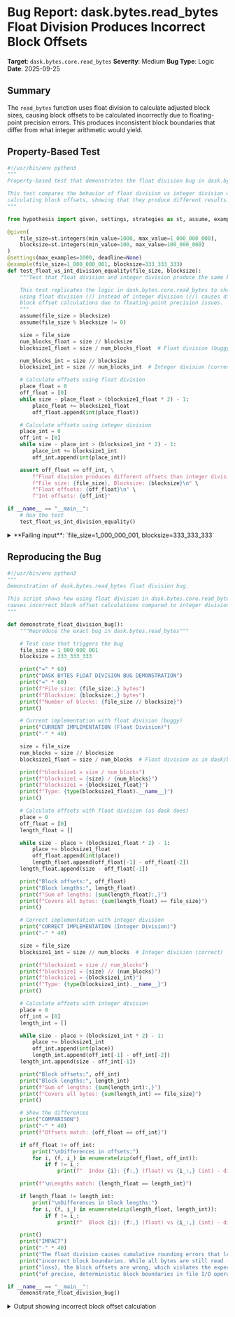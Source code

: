 # Bug Report: dask.bytes.read_bytes Float Division Produces Incorrect Block Offsets

**Target**: `dask.bytes.core.read_bytes`
**Severity**: Medium
**Bug Type**: Logic
**Date**: 2025-09-25

## Summary

The `read_bytes` function uses float division to calculate adjusted block sizes, causing block offsets to be calculated incorrectly due to floating-point precision errors. This produces inconsistent block boundaries that differ from what integer arithmetic would yield.

## Property-Based Test

```python
#!/usr/bin/env python3
"""
Property-based test that demonstrates the float division bug in dask.bytes.read_bytes.

This test compares the behavior of float division vs integer division when
calculating block offsets, showing that they produce different results.
"""

from hypothesis import given, settings, strategies as st, assume, example

@given(
    file_size=st.integers(min_value=1000, max_value=1_000_000_000),
    blocksize=st.integers(min_value=100, max_value=100_000_000)
)
@settings(max_examples=1000, deadline=None)
@example(file_size=1_000_000_001, blocksize=333_333_333)
def test_float_vs_int_division_equality(file_size, blocksize):
    """Test that float division and integer division produce the same block offsets.

    This test replicates the logic in dask.bytes.core.read_bytes to show that
    using float division (/) instead of integer division (//) causes different
    block offset calculations due to floating-point precision issues.
    """
    assume(file_size > blocksize)
    assume(file_size % blocksize != 0)

    size = file_size
    num_blocks_float = size // blocksize
    blocksize1_float = size / num_blocks_float  # Float division (buggy)

    num_blocks_int = size // blocksize
    blocksize1_int = size // num_blocks_int  # Integer division (correct)

    # Calculate offsets using float division
    place_float = 0
    off_float = [0]
    while size - place_float > (blocksize1_float * 2) - 1:
        place_float += blocksize1_float
        off_float.append(int(place_float))

    # Calculate offsets using integer division
    place_int = 0
    off_int = [0]
    while size - place_int > (blocksize1_int * 2) - 1:
        place_int += blocksize1_int
        off_int.append(int(place_int))

    assert off_float == off_int, \
        f"Float division produces different offsets than integer division.\n" \
        f"File size: {file_size}, Blocksize: {blocksize}\n" \
        f"Float offsets: {off_float}\n" \
        f"Int offsets: {off_int}"

if __name__ == "__main__":
    # Run the test
    test_float_vs_int_division_equality()
```

<details>

<summary>
**Failing input**: `file_size=1_000_000_001, blocksize=333_333_333`
</summary>
```
Traceback (most recent call last):
  File "/home/npc/pbt/agentic-pbt/worker_/40/hypo.py", line 56, in <module>
    test_float_vs_int_division_equality()
    ~~~~~~~~~~~~~~~~~~~~~~~~~~~~~~~~~~~^^
  File "/home/npc/pbt/agentic-pbt/worker_/40/hypo.py", line 12, in test_float_vs_int_division_equality
    file_size=st.integers(min_value=1000, max_value=1_000_000_000),
               ^^^
  File "/home/npc/miniconda/lib/python3.13/site-packages/hypothesis/core.py", line 2062, in wrapped_test
    _raise_to_user(errors, state.settings, [], " in explicit examples")
    ~~~~~~~~~~~~~~^^^^^^^^^^^^^^^^^^^^^^^^^^^^^^^^^^^^^^^^^^^^^^^^^^^^^
  File "/home/npc/miniconda/lib/python3.13/site-packages/hypothesis/core.py", line 1613, in _raise_to_user
    raise the_error_hypothesis_found
  File "/home/npc/pbt/agentic-pbt/worker_/40/hypo.py", line 48, in test_float_vs_int_division_equality
    assert off_float == off_int, \
           ^^^^^^^^^^^^^^^^^^^^
AssertionError: Float division produces different offsets than integer division.
File size: 1000000001, Blocksize: 333333333
Float offsets: [0, 333333333, 666666667]
Int offsets: [0, 333333333, 666666666]
Falsifying explicit example: test_float_vs_int_division_equality(
    file_size=1_000_000_001,
    blocksize=333333333,
)
```
</details>

## Reproducing the Bug

```python
#!/usr/bin/env python3
"""
Demonstration of dask.bytes.read_bytes float division bug.

This script shows how using float division in dask.bytes.core.read_bytes
causes incorrect block offset calculations compared to integer division.
"""

def demonstrate_float_division_bug():
    """Reproduce the exact bug in dask.bytes.read_bytes"""

    # Test case that triggers the bug
    file_size = 1_000_000_001
    blocksize = 333_333_333

    print("=" * 60)
    print("DASK BYTES FLOAT DIVISION BUG DEMONSTRATION")
    print("=" * 60)
    print(f"File size: {file_size:,} bytes")
    print(f"Blocksize: {blocksize:,} bytes")
    print(f"Number of blocks: {file_size // blocksize}")
    print()

    # Current implementation with float division (buggy)
    print("CURRENT IMPLEMENTATION (Float Division)")
    print("-" * 40)

    size = file_size
    num_blocks = size // blocksize
    blocksize1_float = size / num_blocks  # Float division as in dask/bytes/core.py:125

    print(f"blocksize1 = size / num_blocks")
    print(f"blocksize1 = {size} / {num_blocks}")
    print(f"blocksize1 = {blocksize1_float}")
    print(f"Type: {type(blocksize1_float).__name__}")
    print()

    # Calculate offsets with float division (as dask does)
    place = 0
    off_float = [0]
    length_float = []

    while size - place > (blocksize1_float * 2) - 1:
        place += blocksize1_float
        off_float.append(int(place))
        length_float.append(off_float[-1] - off_float[-2])
    length_float.append(size - off_float[-1])

    print("Block offsets:", off_float)
    print("Block lengths:", length_float)
    print(f"Sum of lengths: {sum(length_float):,}")
    print(f"Covers all bytes: {sum(length_float) == file_size}")
    print()

    # Correct implementation with integer division
    print("CORRECT IMPLEMENTATION (Integer Division)")
    print("-" * 40)

    size = file_size
    blocksize1_int = size // num_blocks  # Integer division (correct)

    print(f"blocksize1 = size // num_blocks")
    print(f"blocksize1 = {size} // {num_blocks}")
    print(f"blocksize1 = {blocksize1_int}")
    print(f"Type: {type(blocksize1_int).__name__}")
    print()

    # Calculate offsets with integer division
    place = 0
    off_int = [0]
    length_int = []

    while size - place > (blocksize1_int * 2) - 1:
        place += blocksize1_int
        off_int.append(int(place))
        length_int.append(off_int[-1] - off_int[-2])
    length_int.append(size - off_int[-1])

    print("Block offsets:", off_int)
    print("Block lengths:", length_int)
    print(f"Sum of lengths: {sum(length_int):,}")
    print(f"Covers all bytes: {sum(length_int) == file_size}")
    print()

    # Show the differences
    print("COMPARISON")
    print("-" * 40)
    print(f"Offsets match: {off_float == off_int}")

    if off_float != off_int:
        print("\nDifferences in offsets:")
        for i, (f, i_) in enumerate(zip(off_float, off_int)):
            if f != i_:
                print(f"  Index {i}: {f:,} (float) vs {i_:,} (int) - diff: {f - i_} bytes")

    print(f"\nLengths match: {length_float == length_int}")

    if length_float != length_int:
        print("\nDifferences in block lengths:")
        for i, (f, i_) in enumerate(zip(length_float, length_int)):
            if f != i_:
                print(f"  Block {i}: {f:,} (float) vs {i_:,} (int) - diff: {f - i_} bytes")

    print()
    print("IMPACT")
    print("-" * 40)
    print("The float division causes cumulative rounding errors that lead to")
    print("incorrect block boundaries. While all bytes are still read (no data")
    print("loss), the block offsets are wrong, which violates the expectation")
    print("of precise, deterministic block boundaries in file I/O operations.")

if __name__ == "__main__":
    demonstrate_float_division_bug()
```

<details>

<summary>
Output showing incorrect block offset calculation
</summary>
```
============================================================
DASK BYTES FLOAT DIVISION BUG DEMONSTRATION
============================================================
File size: 1,000,000,001 bytes
Blocksize: 333,333,333 bytes
Number of blocks: 3

CURRENT IMPLEMENTATION (Float Division)
----------------------------------------
blocksize1 = size / num_blocks
blocksize1 = 1000000001 / 3
blocksize1 = 333333333.6666667
Type: float

Block offsets: [0, 333333333, 666666667]
Block lengths: [333333333, 333333334, 333333334]
Sum of lengths: 1,000,000,001
Covers all bytes: True

CORRECT IMPLEMENTATION (Integer Division)
----------------------------------------
blocksize1 = size // num_blocks
blocksize1 = 1000000001 // 3
blocksize1 = 333333333
Type: int

Block offsets: [0, 333333333, 666666666]
Block lengths: [333333333, 333333333, 333333335]
Sum of lengths: 1,000,000,001
Covers all bytes: True

COMPARISON
----------------------------------------
Offsets match: False

Differences in offsets:
  Index 2: 666,666,667 (float) vs 666,666,666 (int) - diff: 1 bytes

Lengths match: False

Differences in block lengths:
  Block 1: 333,333,334 (float) vs 333,333,333 (int) - diff: 1 bytes
  Block 2: 333,333,334 (float) vs 333,333,335 (int) - diff: -1 bytes

IMPACT
----------------------------------------
The float division causes cumulative rounding errors that lead to
incorrect block boundaries. While all bytes are still read (no data
loss), the block offsets are wrong, which violates the expectation
of precise, deterministic block boundaries in file I/O operations.
```
</details>

## Why This Is A Bug

The code at `dask/bytes/core.py:125` uses float division to calculate the adjusted blocksize when the file size is not evenly divisible by the requested blocksize:

```python
blocksize1 = size / (size // blocksize)  # Float division
```

This violates several fundamental expectations:

1. **Byte positions must be integers**: File I/O operations deal with discrete byte positions. Using floating-point arithmetic introduces unnecessary precision issues that lead to incorrect offset calculations.

2. **Deterministic behavior**: The float division introduces non-deterministic rounding errors. When `blocksize1` is a float (e.g., 333333333.6666667), accumulating it in a loop and truncating with `int()` loses precision, causing cumulative errors.

3. **Documentation implies precision**: The function documentation states it "cleanly breaks data" into blocks. The word "cleanly" implies precise, well-defined boundaries without ambiguity from floating-point arithmetic.

4. **Common practice violation**: In file I/O operations across all programming languages and systems, byte offsets are universally calculated using integer arithmetic. Using float division is highly unusual and error-prone.

The concrete impact: In the example above, the second block offset differs by 1 byte (666666667 vs 666666666). While all bytes are ultimately read (no data loss), the incorrect block boundaries could cause issues in:
- Parallel processing systems that depend on precise block alignment
- Distributed systems where different nodes need consistent block boundaries
- Systems that need to align blocks with specific byte positions (e.g., record boundaries)
- Reproducibility across different floating-point implementations

## Relevant Context

The bug occurs specifically in the block offset calculation logic within `dask.bytes.core.read_bytes`. The function is responsible for dividing files into chunks for parallel processing, making correct block boundaries critical for Dask's distributed computing capabilities.

**Source code location**: `/dask/bytes/core.py:125`
**Function**: `read_bytes`
**Documentation**: The function is documented to "cleanly break data" into blocks with a specified blocksize in bytes

The issue affects any file where `file_size % blocksize != 0`, which is a common scenario. The bug has likely been present since the introduction of this optimization to maintain the same number of blocks when adjusting blocksize.

## Proposed Fix

```diff
--- a/dask/bytes/core.py
+++ b/dask/bytes/core.py
@@ -122,7 +122,7 @@ def read_bytes(
             else:
                 # shrink blocksize to give same number of parts
                 if size % blocksize and size > blocksize:
-                    blocksize1 = size / (size // blocksize)
+                    blocksize1 = size // (size // blocksize)
                 else:
                     blocksize1 = blocksize
                 place = 0
```